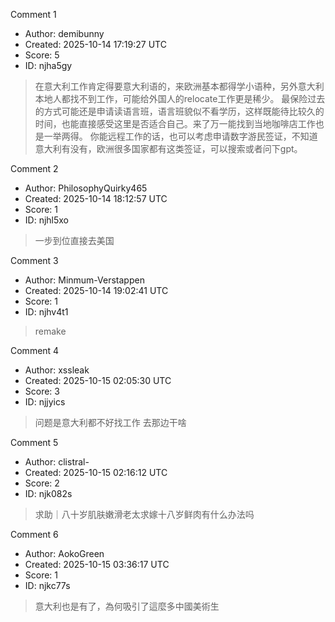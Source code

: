 Comment 1

- Author: demibunny
- Created: 2025-10-14 17:19:27 UTC
- Score: 5
- ID: njha5gy

> 在意大利工作肯定得要意大利语的，来欧洲基本都得学小语种，另外意大利本地人都找不到工作，可能给外国人的relocate工作更是稀少。
> 最保险过去的方式可能还是申请读语言班，语言班貌似不看学历，这样既能待比较久的时间，也能直接感受这里是否适合自己。来了万一能找到当地咖啡店工作也是一举两得。
> 你能远程工作的话，也可以考虑申请数字游民签证，不知道意大利有没有，欧洲很多国家都有这类签证，可以搜索或者问下gpt。

Comment 2

- Author: PhilosophyQuirky465
- Created: 2025-10-14 18:12:57 UTC
- Score: 1
- ID: njhl5xo

> 一步到位直接去美国

Comment 3

- Author: Minmum-Verstappen
- Created: 2025-10-14 19:02:41 UTC
- Score: 1
- ID: njhv4t1

> remake

Comment 4

- Author: xssleak
- Created: 2025-10-15 02:05:30 UTC
- Score: 3
- ID: njjyics

> 问题是意大利都不好找工作 去那边干啥

Comment 5

- Author: clistral-
- Created: 2025-10-15 02:16:12 UTC
- Score: 2
- ID: njk082s

> 求助｜八十岁肌肤嫩滑老太求嫁十八岁鲜肉有什么办法吗

Comment 6

- Author: AokoGreen
- Created: 2025-10-15 03:36:17 UTC
- Score: 1
- ID: njkc77s

> 意大利也是有了，為何吸引了這麼多中國美術生

